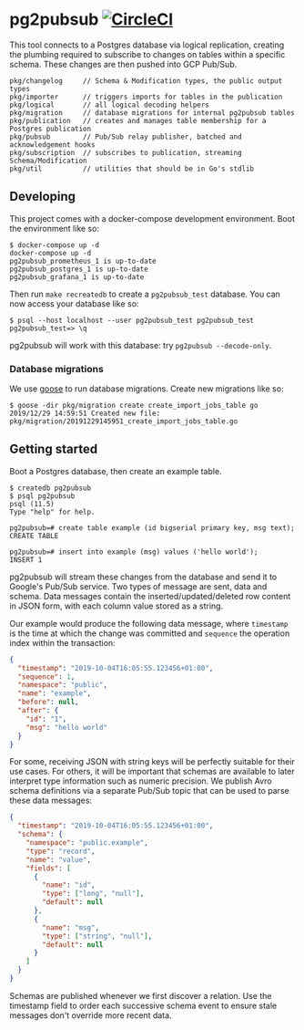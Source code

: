 # pg2pubsub [![CircleCI](https://circleci.com/gh/lawrencejones/pg2pubsub.svg?style=svg)](https://circleci.com/gh/lawrencejones/pg2pubsub)

This tool connects to a Postgres database via logical replication, creating the
plumbing required to subscribe to changes on tables within a specific schema.
These changes are then pushed into GCP Pub/Sub.

```
pkg/changelog     // Schema & Modification types, the public output types
pkg/importer      // triggers imports for tables in the publication
pkg/logical       // all logical decoding helpers
pkg/migration     // database migrations for internal pg2pubsub tables
pkg/publication   // creates and manages table membership for a Postgres publication
pkg/pubsub        // Pub/Sub relay publisher, batched and acknowledgement hooks
pkg/subscription  // subscribes to publication, streaming Schema/Modification
pkg/util          // utilities that should be in Go's stdlib
```

## Developing

This project comes with a docker-compose development environment. Boot the
environment like so:

```console
$ docker-compose up -d
docker-compose up -d
pg2pubsub_prometheus_1 is up-to-date
pg2pubsub_postgres_1 is up-to-date
pg2pubsub_grafana_1 is up-to-date
```

Then run `make recreatedb` to create a `pg2pubsub_test` database. You can now
access your database like so:

```console
$ psql --host localhost --user pg2pubsub_test pg2pubsub_test
pg2pubsub_test=> \q
```

pg2pubsub will work with this database: try `pg2pubsub --decode-only`.

### Database migrations

We use [goose](github.com/pressly/goose) to run database migrations. Create new
migrations like so:

```console
$ goose -dir pkg/migration create create_import_jobs_table go
2019/12/29 14:59:51 Created new file: pkg/migration/20191229145951_create_import_jobs_table.go
```

## Getting started

Boot a Postgres database, then create an example table.

```console
$ createdb pg2pubsub
$ psql pg2pubsub
psql (11.5)
Type "help" for help.

pg2pubsub=# create table example (id bigserial primary key, msg text);
CREATE TABLE

pg2pubsub=# insert into example (msg) values ('hello world');
INSERT 1
```

pg2pubsub will stream these changes from the database and send it to Google's
Pub/Sub service. Two types of message are sent, data and schema. Data messages
contain the inserted/updated/deleted row content in JSON form, with each column
value stored as a string.

Our example would produce the following data message, where `timestamp` is the
time at which the change was committed and `sequence` the operation index within
the transaction:

```json
{
  "timestamp": "2019-10-04T16:05:55.123456+01:00",
  "sequence": 1,
  "namespace": "public",
  "name": "example",
  "before": null,
  "after": {
    "id": "1",
    "msg": "hello world"
  }
}
```

For some, receiving JSON with string keys will be perfectly suitable for their
use cases. For others, it will be important that schemas are available to later
interpret type information such as numeric precision. We publish Avro schema
definitions via a separate Pub/Sub topic that can be used to parse these data
messages:

```json
{
  "timestamp": "2019-10-04T16:05:55.123456+01:00",
  "schema": {
    "namespace": "public.example",
    "type": "record",
    "name": "value",
    "fields": [
      {
        "name": "id",
        "type": ["long", "null"],
        "default": null
      },
      {
        "name": "msg",
        "type": ["string", "null"],
        "default": null
      }
    ]
  }
}
```

Schemas are published whenever we first discover a relation. Use the timestamp
field to order each successive schema event to ensure stale messages don't
override more recent data.
